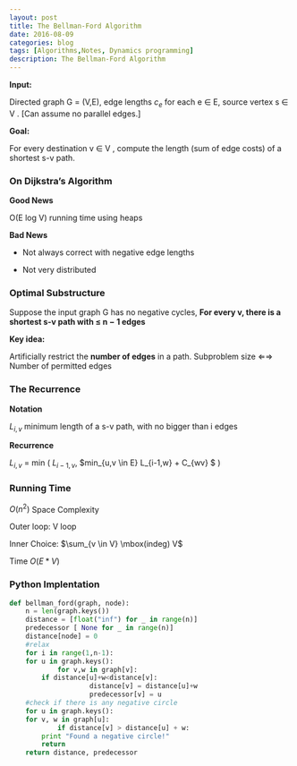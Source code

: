 ```yaml
---
layout: post
title: The Bellman-Ford Algorithm
date: 2016-08-09
categories: blog
tags: [Algorithms,Notes, Dynamics programming]
description: The Bellman-Ford Algorithm
---
```



**Input:**

Directed graph G = (V,E), edge lengths $c_e$ for each e ∈ E, source vertex s ∈ V . [Can assume no parallel edges.]


**Goal:** 

For every destination v ∈ V , compute the length (sum of edge costs) of a shortest s-v path.

### On Dijkstra’s Algorithm

**Good News**

O(E log V) running time using heaps

**Bad News**

* Not always correct with negative edge lengths

* Not very distributed


### Optimal Substructure

Suppose the input graph G has no negative cycles, **For every v, there is a shortest s-v path with ≤ n − 1 edges**


**Key idea:**

Artificially restrict the **number of edges** in a path. Subproblem size ⇐⇒ Number of permitted edges

### The Recurrence

**Notation**

$L_{i,v}$ minimum length of a s-v path, with no bigger than i edges

**Recurrence**

$L_{i,v}$ = min ( $L_{i-1,v}$, $min_{u,v \in E} L_{i-1,w} + C_{wv}  $ )

### Running Time

$O(n^2)$ Space Complexity

Outer loop: V loop

Inner Choice: $\sum_{v \in V} \mbox(indeg) V$

Time $O(E * V)$

### Python Implentation


```Python
def bellman_ford(graph,	node):
    n =	len(graph.keys())
    distance = [float("inf") for _ in range(n)]
    predecessor	[ None for _ in	range(n)]
    distance[node] = 0
    #relax
    for	i in range(1,n-1):
	for u in graph.keys():
            for	v,w in graph[v]:
		if distance[u]+w<distance[v]:
                    distance[v] = distance[u]+w
                    predecessor[v] = u
    #check if there is any negative circle
    for	u in graph.keys():
	for v, w in graph[u]:
            if distance[v] > distance[u] + w:
		print "Found a negative circle!"
		return
    return distance, predecessor


```

